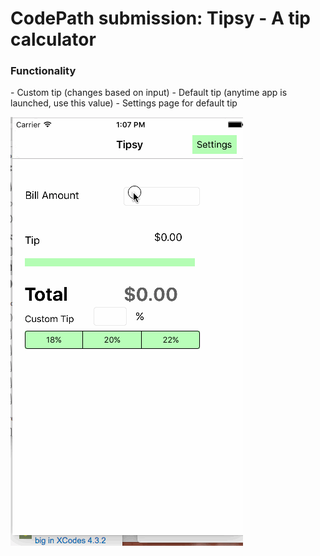<h1>CodePath submission: Tipsy - A tip calculator</h1>
<h3>
Functionality</h3>
- Custom tip (changes based on input)
- Default tip (anytime app is launched, use this value)
- Settings page for default tip


![alt text](https://www.github.com/k--chow/CodePath/blob/master/final.gif "Final")
